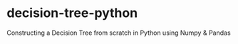 # decision-tree-python
Constructing a Decision Tree from scratch in Python using Numpy &amp; Pandas
